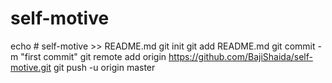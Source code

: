 # self-motive
echo # self-motive >> README.md
git init
git add README.md
git commit -m "first commit"
git remote add origin https://github.com/BajiShaida/self-motive.git
git push -u origin master
